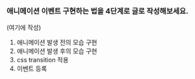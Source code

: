 ### 애니메이션 이벤트 구현하는 법을 4단계로 글로 작성해보세요.

(여기에 작성)

1. 애니메이션 발생 전의 모습 구현
2. 애니메이션 발생 후의 모습 구현
3. css transition 적용
4. 이벤트 등록